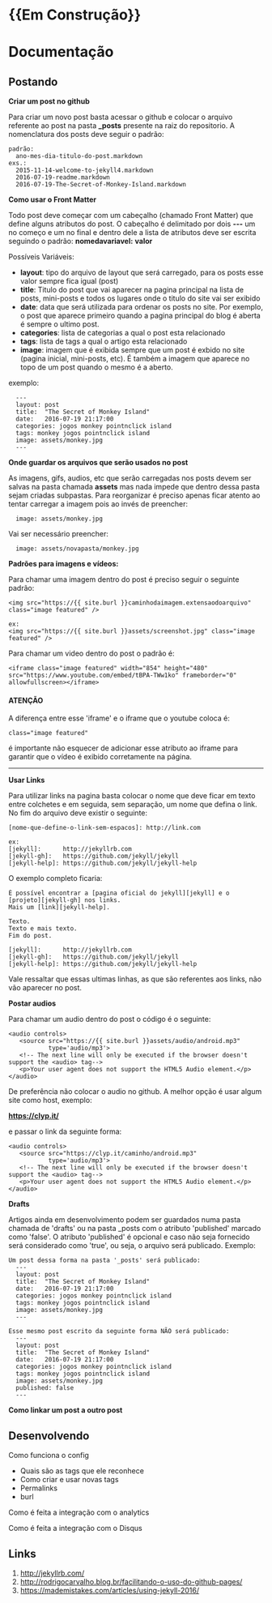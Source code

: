 # {{Em Construção}}

# Documentação

## Postando

**Criar um post no github**

Para criar um novo post basta acessar o github e colocar o arquivo referente ao post na pasta **_posts** presente na raiz do repositorio. A nomenclatura dos posts deve seguir o padrão:

```
padrão:
  ano-mes-dia-titulo-do-post.markdown
exs.:
  2015-11-14-welcome-to-jekyll4.markdown
  2016-07-19-readme.markdown
  2016-07-19-The-Secret-of-Monkey-Island.markdown
```

**Como usar o Front Matter**

Todo post deve começar com um cabeçalho (chamado Front Matter) que define alguns atributos do post. O cabeçalho é delimitado por dois **---** um no começo e um no final e dentro dele a lista de atributos deve ser escrita seguindo o padrão: **nomedavariavel:** **valor**

Possíveis Variáveis:
- **layout**: tipo do arquivo de layout que será carregado, para os posts esse valor sempre fica igual (post)
- **title**:  Titulo do post que vai aparecer na pagina principal na lista de posts, mini-posts e todos os lugares onde o titulo do site vai ser exibido
- **date**: data que será utilizada para ordenar os posts no site. Por exemplo, o post que aparece primeiro quando a pagina principal do blog é aberta é sempre o ultimo post.
- **categories**: lista de categorias a qual o post esta relacionado
- **tags**: lista de tags a qual o artigo esta relacionado
- **image**: imagem que é exibida sempre que um post é exbido no site (pagina inicial, mini-posts, etc). É também a imagem que aparece no topo de um post quando o mesmo é a aberto.


exemplo:

```
  ---
  layout: post
  title:  "The Secret of Monkey Island"
  date:   2016-07-19 21:17:00
  categories: jogos monkey pointnclick island
  tags: monkey jogos pointnclick island
  image: assets/monkey.jpg
  ---
```

**Onde guardar os arquivos que serão usados no post**

As imagens, gifs, audios, etc que serão carregadas nos posts devem ser salvas na pasta chamada **assets** mas nada impede que dentro dessa pasta sejam criadas subpastas. Para reorganizar é preciso apenas ficar atento ao tentar carregar a imagem pois ao invés de preencher:

```
  image: assets/monkey.jpg
```

Vai ser necessário preencher:

```
  image: assets/novapasta/monkey.jpg
```

**Padrões para imagens e vídeos:**

Para chamar uma imagem dentro do post é preciso seguir o seguinte padrão:

```
<img src="https://{{ site.burl }}caminhodaimagem.extensaodoarquivo" class="image featured" />

ex:
<img src="https://{{ site.burl }}assets/screenshot.jpg" class="image featured" />
```

Para chamar um video dentro do post o padrão é:

```
<iframe class="image featured" width="854" height="480" src="https://www.youtube.com/embed/tBPA-TWw1ko" frameborder="0" allowfullscreen></iframe>
```

#### ATENÇÃO

A diferença entre esse 'iframe' e o iframe que o youtube coloca é:

```
class="image featured"
```

é importante não esquecer de adicionar esse atributo ao iframe para garantir que o vídeo é exibido corretamente na página.

--------

**Usar Links**

Para utilizar links na pagina basta colocar o nome que deve ficar em texto entre colchetes e em seguida, sem separação, um nome que defina o link. No fim do arquivo deve existir o seguinte:

```
[nome-que-define-o-link-sem-espacos]: http://link.com

ex:
[jekyll]:      http://jekyllrb.com
[jekyll-gh]:   https://github.com/jekyll/jekyll
[jekyll-help]: https://github.com/jekyll/jekyll-help
```

O exemplo completo ficaria:

```
É possível encontrar a [pagina oficial do jekyll][jekyll] e o [projeto][jekyll-gh] nos links.
Mais um [link][jekyll-help].

Texto.
Texto e mais texto.
Fim do post.

[jekyll]:      http://jekyllrb.com
[jekyll-gh]:   https://github.com/jekyll/jekyll
[jekyll-help]: https://github.com/jekyll/jekyll-help
```

Vale ressaltar que essas ultimas linhas, as que são referentes aos links, não vão aparecer no post.

**Postar audios**

Para chamar um audio dentro do post o código é o seguinte:

```
<audio controls>
   <source src="https://{{ site.burl }}assets/audio/android.mp3"
           type='audio/mp3'>
   <!-- The next line will only be executed if the browser doesn't support the <audio> tag-->
   <p>Your user agent does not support the HTML5 Audio element.</p>
</audio>
```

De preferência não colocar o audio no github. A melhor opção é usar algum site como host, exemplo:

**https://clyp.it/**

e passar o link da seguinte forma:


```
<audio controls>
   <source src="https://clyp.it/caminho/android.mp3"
           type='audio/mp3'>
   <!-- The next line will only be executed if the browser doesn't support the <audio> tag-->
   <p>Your user agent does not support the HTML5 Audio element.</p>
</audio>
```

**Drafts**

Artigos ainda em desenvolvimento podem ser guardados numa pasta chamada de 'drafts' ou na pasta _posts com o atributo 'published' marcado como 'false'. O atributo 'published' é opcional e caso não seja fornecido será considerado como 'true', ou seja, o arquivo será publicado. Exemplo:

```
Um post dessa forma na pasta '_posts' será publicado: 
  ---
  layout: post
  title:  "The Secret of Monkey Island"
  date:   2016-07-19 21:17:00
  categories: jogos monkey pointnclick island
  tags: monkey jogos pointnclick island
  image: assets/monkey.jpg
  ---
  
Esse mesmo post escrito da seguinte forma NÃO será publicado:
  ---
  layout: post
  title:  "The Secret of Monkey Island"
  date:   2016-07-19 21:17:00
  categories: jogos monkey pointnclick island
  tags: monkey jogos pointnclick island
  image: assets/monkey.jpg
  published: false
  ---
```

**Como linkar um post a outro post**

## Desenvolvendo

Como funciona o config
 - Quais são as tags que ele reconhece
 - Como criar e usar novas tags
 - Permalinks
 - burl

Como é feita a integração com o analytics

Como é feita a integração com o Disqus

## Links

1. http://jekyllrb.com/
2. http://rodrigocarvalho.blog.br/facilitando-o-uso-do-github-pages/
3. https://mademistakes.com/articles/using-jekyll-2016/
